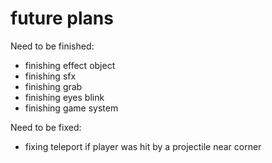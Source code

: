 # future plans

Need to be finished:
- finishing effect object
- finishing sfx
- finishing grab
- finishing eyes blink
- finishing game system

Need to be fixed:
- fixing teleport if player was hit by a projectile near corner